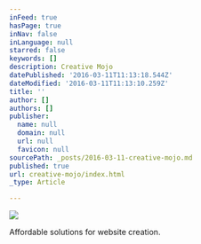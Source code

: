 ```yaml
---
inFeed: true
hasPage: true
inNav: false
inLanguage: null
starred: false
keywords: []
description: Creative Mojo
datePublished: '2016-03-11T11:13:18.544Z'
dateModified: '2016-03-11T11:13:10.259Z'
title: ''
author: []
authors: []
publisher:
  name: null
  domain: null
  url: null
  favicon: null
sourcePath: _posts/2016-03-11-creative-mojo.md
published: true
url: creative-mojo/index.html
_type: Article

---
```

![](https://the-grid-user-content.s3-us-west-2.amazonaws.com/701e4791-6892-4a1c-bf1e-6a56e2088fe6.jpg)

Affordable solutions for website creation.